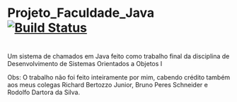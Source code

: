Projeto_Faculdade_Java [![Build Status](https://travis-ci.org/Areias09/Sistema-de-Chamados.svg?branch=master)](https://travis-ci.org/Areias09/Sistema-de-Chamados)
======================
# 
Um sistema de chamados em Java feito como trabalho final da disciplina de Desenvolvimento de Sistemas Orientados a Objetos I

Obs: O trabalho não foi feito inteiramente por mim, cabendo crédito também aos meus colegas Richard Bertozzo Junior, Bruno Peres Schneider e Rodolfo Dartora da Silva. 
